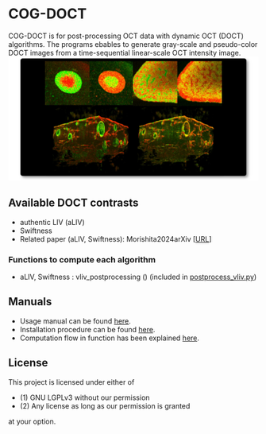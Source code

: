 # COG-DOCT
COG-DOCT is for post-processing OCT data with dynamic OCT (DOCT) algorithms. The programs ebables to generate gray-scale and pseudo-color DOCT images from a time-sequential linear-scale OCT intensity image.
![topPicture](Manual/figures/topPicture.jpg)

Available DOCT contrasts
---------------------------
- authentic LIV (aLIV)
- Swiftness
- Related paper (aLIV, Swiftness): Morishita2024arXiv [[URL](
https://doi.org/10.48550/arXiv.2412.09351)]

### Functions to compute each algorithm
- aLIV, Swiftness : vliv_postprocessing () (included in [postprocess_vliv.py](https://github.com/ComputationalOpticsGroup/COG-DOCT/blob/main/Program/VLIV/postprocess_vliv.py))

Manuals
------------------------
- Usage manual can be found [here](Manual/Usage.md).
- Installation procedure can be found [here](Manual/Instration.md).
- Computation flow in function has been explained [here](Manual/Structure.md).

License
-----------------------
This project is licensed under either of
- (1) GNU LGPLv3 without our permission
- (2) Any license as long as our permission is granted

at your option.

